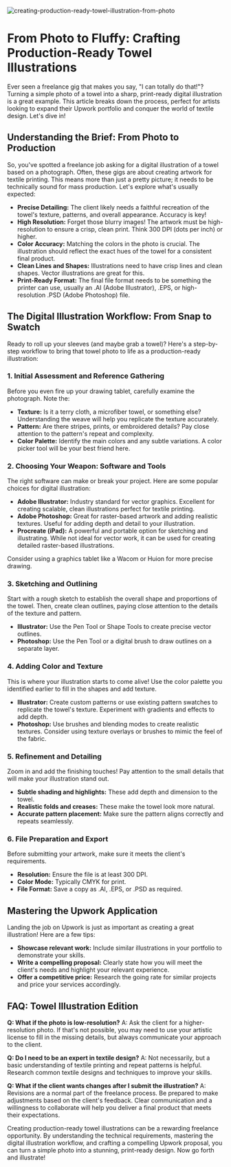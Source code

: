 ![creating-production-ready-towel-illustration-from-photo](https://images.pexels.com/photos/16149990/pexels-photo-16149990.jpeg?auto=compress&cs=tinysrgb&fit=crop&h=627&w=1200)

# From Photo to Fluffy: Crafting Production-Ready Towel Illustrations

Ever seen a freelance gig that makes you say, "I can totally do that!"?  Turning a simple photo of a towel into a sharp, print-ready digital illustration is a great example. This article breaks down the process, perfect for artists looking to expand their Upwork portfolio and conquer the world of textile design. Let's dive in!

## Understanding the Brief: From Photo to Production

So, you've spotted a freelance job asking for a digital illustration of a towel based on a photograph.  Often, these gigs are about creating artwork for textile printing. This means more than just a pretty picture; it needs to be technically sound for mass production. Let's explore what's usually expected:

*   **Precise Detailing:**  The client likely needs a faithful recreation of the towel's texture, patterns, and overall appearance. Accuracy is key!
*   **High Resolution:** Forget those blurry images!  The artwork must be high-resolution to ensure a crisp, clean print. Think 300 DPI (dots per inch) or higher.
*   **Color Accuracy:** Matching the colors in the photo is crucial. The illustration should reflect the exact hues of the towel for a consistent final product.
*   **Clean Lines and Shapes:**  Illustrations need to have crisp lines and clean shapes. Vector illustrations are great for this.
*   **Print-Ready Format:**  The final file format needs to be something the printer can use, usually an .AI (Adobe Illustrator), .EPS, or high-resolution .PSD (Adobe Photoshop) file.

## The Digital Illustration Workflow: From Snap to Swatch

Ready to roll up your sleeves (and maybe grab a towel)? Here's a step-by-step workflow to bring that towel photo to life as a production-ready illustration:

### 1.  Initial Assessment and Reference Gathering

Before you even fire up your drawing tablet, carefully examine the photograph.  Note the:

*   **Texture:** Is it a terry cloth, a microfiber towel, or something else? Understanding the weave will help you replicate the texture accurately.
*   **Pattern:**  Are there stripes, prints, or embroidered details?  Pay close attention to the pattern's repeat and complexity.
*   **Color Palette:**  Identify the main colors and any subtle variations. A color picker tool will be your best friend here.

### 2.  Choosing Your Weapon: Software and Tools

The right software can make or break your project. Here are some popular choices for digital illustration:

*   **Adobe Illustrator:** Industry standard for vector graphics.  Excellent for creating scalable, clean illustrations perfect for textile printing.
*   **Adobe Photoshop:**  Great for raster-based artwork and adding realistic textures.  Useful for adding depth and detail to your illustration.
*   **Procreate (iPad):** A powerful and portable option for sketching and illustrating.  While not ideal for vector work, it can be used for creating detailed raster-based illustrations.

Consider using a graphics tablet like a Wacom or Huion for more precise drawing.

### 3.  Sketching and Outlining

Start with a rough sketch to establish the overall shape and proportions of the towel.  Then, create clean outlines, paying close attention to the details of the texture and pattern.

*   **Illustrator:** Use the Pen Tool or Shape Tools to create precise vector outlines.
*   **Photoshop:**  Use the Pen Tool or a digital brush to draw outlines on a separate layer.

### 4.  Adding Color and Texture

This is where your illustration starts to come alive!  Use the color palette you identified earlier to fill in the shapes and add texture.

*   **Illustrator:**  Create custom patterns or use existing pattern swatches to replicate the towel's texture. Experiment with gradients and effects to add depth.
*   **Photoshop:**  Use brushes and blending modes to create realistic textures.  Consider using texture overlays or brushes to mimic the feel of the fabric.

### 5.  Refinement and Detailing

Zoom in and add the finishing touches! Pay attention to the small details that will make your illustration stand out.

*   **Subtle shading and highlights:**  These add depth and dimension to the towel.
*   **Realistic folds and creases:**  These make the towel look more natural.
*   **Accurate pattern placement:** Make sure the pattern aligns correctly and repeats seamlessly.

### 6.  File Preparation and Export

Before submitting your artwork, make sure it meets the client's requirements.

*   **Resolution:**  Ensure the file is at least 300 DPI.
*   **Color Mode:**  Typically CMYK for print.
*   **File Format:** Save a copy as .AI, .EPS, or .PSD as required.

## Mastering the Upwork Application

Landing the job on Upwork is just as important as creating a great illustration! Here are a few tips:

*   **Showcase relevant work:** Include similar illustrations in your portfolio to demonstrate your skills.
*   **Write a compelling proposal:**  Clearly state how you will meet the client's needs and highlight your relevant experience.
*   **Offer a competitive price:** Research the going rate for similar projects and price your services accordingly.

## FAQ: Towel Illustration Edition

**Q: What if the photo is low-resolution?**
A: Ask the client for a higher-resolution photo. If that's not possible, you may need to use your artistic license to fill in the missing details, but always communicate your approach to the client.

**Q: Do I need to be an expert in textile design?**
A: Not necessarily, but a basic understanding of textile printing and repeat patterns is helpful.  Research common textile designs and techniques to improve your skills.

**Q: What if the client wants changes after I submit the illustration?**
A: Revisions are a normal part of the freelance process. Be prepared to make adjustments based on the client's feedback. Clear communication and a willingness to collaborate will help you deliver a final product that meets their expectations.

Creating production-ready towel illustrations can be a rewarding freelance opportunity.  By understanding the technical requirements, mastering the digital illustration workflow, and crafting a compelling Upwork proposal, you can turn a simple photo into a stunning, print-ready design. Now go forth and illustrate!